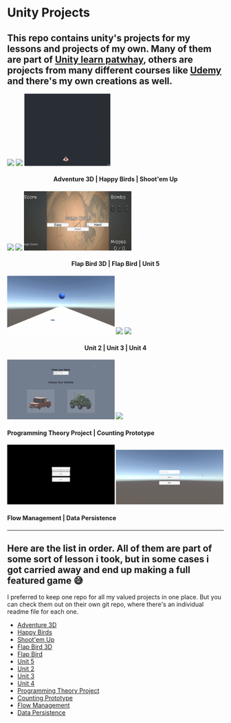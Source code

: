 # Unity Projects
 
## This repo contains unity's projects for my lessons and projects of my own. Many of them are part of [Unity learn patwhay][1], others are projects from many different courses like [Udemy][2] and there's my own creations as well. 

<p align="left"> <img src="Adventure3D/Gifs for Git/gameplay.gif" width="250"/> <align="center"> <img src="Happy Birds/Gifs for Git/gameplay.gif" width="250"/> <align="right"> <img src="Shoot-emUp/Gifs for Git/Demo1.gif" width="200"/>

<h4 align="center">
  Adventure 3D |  Happy Birds | Shoot'em Up               
<h4/>

<img src="FlapBird3D/Gifs for Git/gameplay.gif" width="250"/> <img src="Flap Bird/Gifs for Git/gameplay.gif" width="250"/> <img src="Unit 5/Gifs for Git/gameplay.gif" width="250"/>
 
 <h4 align="center">
  Flap Bird 3D | Flap Bird | Unit 5               
<h4/>

<img src="Unit 2/Gifs for git/gameplay.gif" width="250"/> <img src="Unit 3/Gifs for Git/gameplay.gif" width="250"/> <img src="Unit 4/Gifs for Git/gameplay.gif" width="250"/>
  
<h4 align="center">
 Unit 2 | Unit 3 | Unit 4               
<h4/>

<img src="Programming Theory Project/Gifs for Git/gameplay.gif" width="250"/> <img src="Counting Prototype/Gifs for Git/gameplay.gif" width="250"/>

<h4 align="left">
 Programming Theory Project | Counting Prototype             
<h4/>
  
<img src="FlowManagement/Gifs for Git/gameplay.gif" width="250"/>  <img src="DataPersistence/Gifs for Git/gameplay.gif" width="250"/> 

<h4 align="left">
 Flow Management | Data Persistence           
<h4/>

--- 
## Here are the list in order. All of them are part of some sort of lesson i took, but in some cases i got carried away and end up making a full featured game 😅
 
I preferred to keep one repo for all my valued projects in one place. But you can check them out on their own git repo, where there's an individual readme file for each one. 
 
 
* [Adventure 3D][3]  
* [Happy Birds](#AHappy-Birds) 
* [Shoot'em Up](#Shoot'em-Up) 
* [Flap Bird 3D](#Flap-Bird-3D) 
* [Flap Bird](#Flap-Bird) 
* [Unit 5](#Unit-5) 
* [Unit 2](#Unit-2) 
* [Unit 3](#Unit-3) 
* [Unit 4](#Unit-4) 
* [Programming Theory Project](#Programming-Theory-Project) 
* [Counting Prototype](#Counting-Prototype) 
* [Flow Management](#Flow-Management) 
* [Data Persistence](#Data-Persistence) 
 
[1]: https://learn.unity.com/
[2]: https://www.udemy.com/course/curso-completo-unity-3d/ 
[3]: https://github.com/ThicosGroove/Adventure3D
[4]: https://github.com/ThicosGroove/Happy-Birds
[5]: https://github.com/ThicosGroove/Shot-emUp
[6]: https://github.com/ThicosGroove/Flap-Bird-3D
[7]: https://github.com/ThicosGroove/Flap-Bird
[8]: https://github.com/ThicosGroove/Fruit-Ninja-3D 
